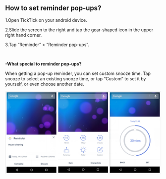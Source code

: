 ## How to set reminder pop-ups?
1.Open TickTick on your android device.

2.Slide the screen to the right and tap the gear-shaped icon in the upper right hand corner.

3.Tap “Reminder” > “Reminder pop-ups”.

<br />

**-What special to reminder pop-ups?**

When getting a pop-up reminder, you can set custom snooze time. Tap snooze to select an existing snooze time, or tap “Custom” to set it by yourself, or even choose another date. 


![](popup.jpg)




